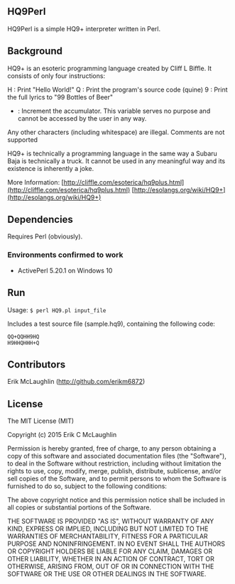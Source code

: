 ## HQ9Perl

HQ9Perl is a simple HQ9+ interpreter written in Perl. 

## Background

HQ9+ is an esoteric programming language created by Cliff L Biffle. It consists of only four instructions:

H : Print "Hello World!"
Q : Print the program's source code (quine)
9 : Print the full lyrics to "99 Bottles of Beer"
+ : Increment the accumulator. This variable serves no purpose and cannot be accessed by the user in any way.

Any other characters (including whitespace) are illegal. Comments are not supported


HQ9+ is technically a programming language in the same way a Subaru Baja is technically a truck. It cannot be used in any meaningful way and its existence is inherently a joke.

More Information:
[http://cliffle.com/esoterica/hq9plus.html](http://cliffle.com/esoterica/hq9plus.html)
[http://esolangs.org/wiki/HQ9+](http://esolangs.org/wiki/HQ9+)

## Dependencies

Requires Perl (obviously). 

### Environments confirmed to work
* ActivePerl 5.20.1 on Windows 10

## Run

Usage: `$ perl HQ9.pl input_file`

Includes a test source file (sample.hq9), containing the following code:
```
QQ+QQHH9HQ
H9HHQHHH+Q
```
## Contributors

Erik McLaughlin (http://github.com/erikm6872)

## License

The MIT License (MIT)

Copyright (c) 2015 Erik C McLaughlin

Permission is hereby granted, free of charge, to any person obtaining a copy
of this software and associated documentation files (the "Software"), to deal
in the Software without restriction, including without limitation the rights
to use, copy, modify, merge, publish, distribute, sublicense, and/or sell
copies of the Software, and to permit persons to whom the Software is
furnished to do so, subject to the following conditions:

The above copyright notice and this permission notice shall be included in all
copies or substantial portions of the Software.

THE SOFTWARE IS PROVIDED "AS IS", WITHOUT WARRANTY OF ANY KIND, EXPRESS OR
IMPLIED, INCLUDING BUT NOT LIMITED TO THE WARRANTIES OF MERCHANTABILITY,
FITNESS FOR A PARTICULAR PURPOSE AND NONINFRINGEMENT. IN NO EVENT SHALL THE
AUTHORS OR COPYRIGHT HOLDERS BE LIABLE FOR ANY CLAIM, DAMAGES OR OTHER
LIABILITY, WHETHER IN AN ACTION OF CONTRACT, TORT OR OTHERWISE, ARISING FROM,
OUT OF OR IN CONNECTION WITH THE SOFTWARE OR THE USE OR OTHER DEALINGS IN THE
SOFTWARE.